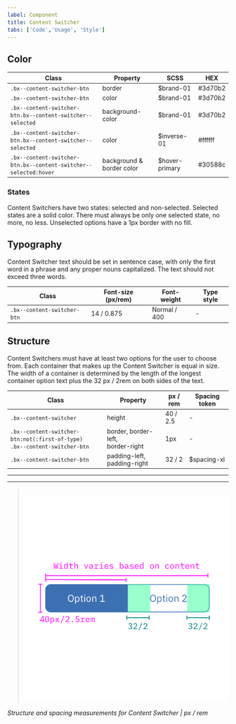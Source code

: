 ```yaml
---
label: Component
title: Content Switcher
tabs: ['Code','Usage', 'Style']
---
```


## Color

| Class                                                          | Property                  | SCSS           | HEX      |
|----------------------------------------------------------------|---------------------------|----------------|----------|
|`.bx--content-switcher-btn`                                     | border                    | $brand-01      | #3d70b2  |
|`.bx--content-switcher-btn`                                     | color                     | $brand-01      | #3d70b2  |
|`.bx--content-switcher-btn.bx--content-switcher--selected`      | background-color          | $brand-01      | #3d70b2  |
|`.bx--content-switcher-btn.bx--content-switcher--selected`      | color                     | $inverse-01    | #ffffff  |
|`.bx--content-switcher-btn.bx--content-switcher--selected:hover`| background & border color | $hover-primary | #30588c  |


### States

Content Switchers have two states: selected and non-selected. Selected states are a solid color. There must always be only one selected state, no more, no less. Unselected options have a 1px border with no fill.


## Typography

Content Switcher text should be set in sentence case, with only the first word in a phrase and any proper nouns capitalized. The text should not exceed three words.

| Class                        | Font-size (px/rem)| Font-weight  | Type style |
|------------------------------|-------------------|--------------|------------|
| `.bx--content-switcher-btn`  | 14 / 0.875        | Normal / 400 | -          |

## Structure

Content Switchers must have at least two options for the user to choose from. Each container that makes up the Content Switcher is equal in size. The width of a container is determined by the length of the longest container option text plus the 32 px / 2rem on both sides of the text.

| Class                                                                             | Property                                 | px / rem | Spacing token |
|-----------------------------------------------------------------------------------|------------------------------------------|----------|---------------|
|`.bx--content-switcher`                                                            | height                                   | 40 / 2.5 | -             |
|`.bx--content-switcher-btn:not(:first-of-type)` </br> `.bx--content-switcher-btn`  | border, border-left, </br> border-right  | 1px      | -             |
|`.bx--content-switcher-btn`                                                        | padding-left, padding-right              | 32 / 2   | $spacing-xl   |

---
***
> 
![Content switcher structure and spacing measurements](images/content-switcher-style-1.png)

_Structure and spacing measurements for Content Switcher | px / rem_
